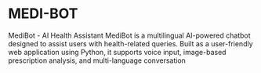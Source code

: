 # MEDI-BOT
MediBot - AI Health Assistant MediBot is a multilingual AI-powered chatbot designed to assist users with health-related queries. Built as a user-friendly web application using Python, it supports voice input, image-based prescription analysis, and multi-language conversation

